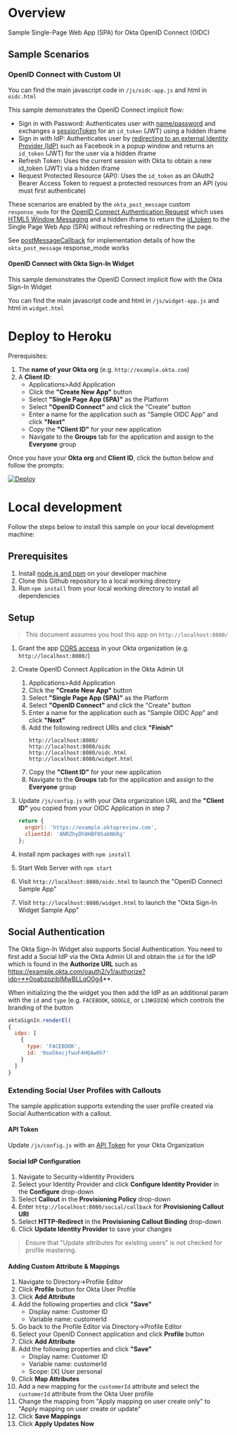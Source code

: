 # Overview

Sample Single-Page Web App (SPA) for Okta OpenID Connect (OIDC)

## Sample Scenarios

### OpenID Connect with Custom UI

You can find the main javascript code in `/js/oidc-app.js` and html in `oidc.html`

This sample demonstrates the OpenID Connect implicit flow:

- Sign in with Password: Authenticates user with [name/password](http://developer.okta.com/docs/api/resources/authn.html#primary-authentication-with-public-application) and exchanges a [sessionToken](http://developer.okta.com/docs/api/resources/authn.html#session-token) for an `id_token` (JWT) using a hidden iframe
- Sign in with IdP: Authenticates user by [redirecting to an external Identity Provider (IdP)](http://developer.okta.com/docs/api/resources/social_authentication.html) such as Facebook in a popup window and returns an `id_token` (JWT) for the user via a hidden iframe
- Refresh Token: Uses the current session with Okta to obtain a new id_token (JWT) via a hidden iframe
- Request Protected Resource (API): Uses the `id_token` as an OAuth2 Bearer Access Token to request a protected resources from an API (you must first authenticate)

These scenarios are enabled by the `okta_post_message` custom `response_mode` for the [OpenID Connect Authentication Request](http://openid.net/specs/openid-connect-core-1_0.html#AuthRequest) which uses [HTML5 Window Messaging](https://developer.mozilla.org/en-US/docs/Web/API/Window/postMessage) and a hidden iframe to return the [id_token](http://openid.net/specs/openid-connect-core-1_0.html#AuthResponse) to the Single Page Web App (SPA) without refreshing or redirecting the page.

See [postMessageCallback](https://github.com/mcguinness/okta-oidc-sample/blob/master/js/OktaAuthRequireJquery.js#L1118) for implementation details of how the `okta_post_message` response_mode works

#### OpenID Connect with Okta Sign-In Widget

This sample demonstrates the OpenID Connect implicit flow with the Okta Sign-In Widget

You can find the main javascript code and html in `/js/widget-app.js` and html in `widget.html`

# Deploy to Heroku

Prerequisites:
1. The **name of your Okta org** (e.g. `http://example.okta.com`)
2. A **Client ID**:
   - Applications>Add Application
   - Click the **"Create New App"** button
   - Select **"Single Page App (SPA)"** as the Platform
   - Select **"OpenID Connect"** and click the "Create" button
   - Enter a name for the application such as "Sample OIDC App" and click **"Next"**
   - Copy the **"Client ID"** for your new application
   - Navigate to the **Groups** tab for the application and assign to the **Everyone** group

Once you have your **Okta org** and **Client ID**, click the button below and follow the prompts:

[![Deploy](https://www.herokucdn.com/deploy/button.svg)](https://heroku.com/deploy)

# Local development

Follow the steps below to install this sample on your local development machine:

## Prerequisites

1. Install [node.js and npm](https://nodejs.org/en/download/) on your developer machine
2. Clone this Github repository to a local working directory
3. Run `npm install` from your local working directory to install all dependencies

## Setup

> This document assumes you host this app on `http://localhost:8080/`

1. Grant the app [CORS access](http://developer.okta.com/docs/api/getting_started/enabling_cors.html) in your Okta organization (e.g. `http://localhost:8080/`)

2. Create OpenID Connect Application in the Okta Admin UI

    1. Applications>Add Application
    2. Click the **"Create New App"** button
    3. Select **"Single Page App (SPA)"** as the Platform
    4. Select **"OpenID Connect"** and click the "Create" button
    5. Enter a name for the application such as "Sample OIDC App" and click **"Next"**
    6. Add the following redirect URIs and click **"Finish"**
       ```
       http://localhost:8080/
       http://localhost:8080/oidc
       http://localhost:8080/oidc.html
       http://localhost:8080/widget.html
       ```
    7. Copy the **"Client ID"** for your new application
    8. Navigate to the **Groups** tab for the application and assign to the **Everyone** group

3. Update `/js/config.js` with your Okta organization URL and the **"Client ID"** you copied from your OIDC Application in step 7

    ```javascript
    return {
      orgUrl: 'https://example.oktapreview.com',
      clientId: 'ANRZhyDh8HBFN5abN6Rg'
    };
    ```

4. Install npm packages with `npm install`

5. Start Web Server with `npm start`

6. Visit `http://localhost:8080/oidc.html` to launch the "OpenID Connect Sample App"

7. Visit `http://localhost:8080/widget.html` to launch the "Okta Sign-In Widget Sample App"

## Social Authentication

The Okta Sign-In Widget also supports Social Authentication.  You need to first add a Social IdP via the Okta Admin UI and obtain the `id` for the IdP which is found in the **Authorize URL** such as https://example.okta.com/oauth2/v1/authorize?idp=**0oabzpziblMwBLLqO0g4**.

When initializing the the widget you then add the IdP as an additional param with the `id` and `type` (e.g. `FACEBOOK`, `GOOGLE`, or `LINKEDIN`) which controls the branding of the button

```javascript
oktaSignIn.renderEl(
{
  idps: [
    {
      type: 'FACEBOOK',
      id: '0oa5kecjfwuF4HQ4w0h7'
    }
  ]
}
```

### Extending Social User Profiles with Callouts

The sample application supports extending the user profile created via Social Authentication with a callout.

#### API Token

Update `/js/config.js` with an [API Token](https://developer.okta.com/docs/api/getting_started/getting_a_token.html) for your Okta Organization

#### Social IdP Configuration

1. Navigate to Security->Identity Providers
2. Select your Identity Provider and click **Configure Identity Provider** in the **Configure** drop-down
3. Select **Callout** in the **Provisioning Policy** drop-down
4. Enter `http://localhost:8080/social/callback` for **Provisioning Callout URI**
5. Select **HTTP-Redirect** in the **Provisioning Callout Binding** drop-down
6. Click **Update Identity Provider** to save your changes

> Ensure that "Update attributes for existing users" is not checked for profile mastering.

#### Adding Custom Attribute & Mappings

1. Navigate to Directory->Profile Editor
2. Click **Profile** button for Okta User Profile
3. Click **Add Attribute**
4. Add the following properties and click **"Save"**
    - Display name: Customer ID
    - Variable name: customerId
5. Go back to the Profile Editor via Directory->Profile Editor
6. Select your OpenID Connect application and click **Profile** button
7. Click **Add Attribute**
8. Add the following properties and click **"Save"**
    - Display name: Customer ID
    - Variable name: customerId
    - Scope: [X] User personal
9. Click **Map Attributes**
10. Add a new mapping for the `customerId` attribute and select the `customerId` attribute from the Okta User profile
11. Change the mapping from "Apply mapping on user create only" to "Apply mapping on user create or update"
12. Click **Save Mappings**
13. Click **Apply Updates Now**

